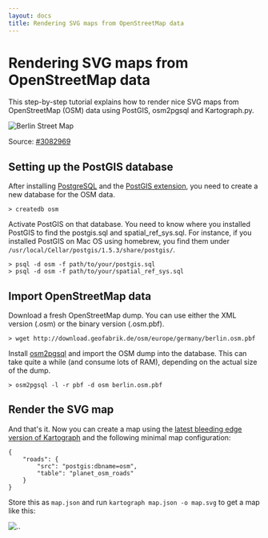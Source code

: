 ```yaml
---
layout: docs
title: Rendering SVG maps from OpenStreetMap data
---
```


# Rendering SVG maps from OpenStreetMap data

This step-by-step tutorial explains how to render nice SVG maps from OpenStreetMap (OSM) data using PostGIS, osm2pgsql and Kartograph.py.


![Berlin Street Map](berlin-osm.png)

Source: [#3082969](/maps/#3082969)

## Setting up the PostGIS database

After installing [PostgreSQL](http://www.postgresql.org/) and the [PostGIS extension](http://postgis.refractions.net/), you need to create a new database for the OSM data.

    > createdb osm


Activate PostGIS on that database. You need to know where you installed PostGIS to find the postgis.sql and  spatial_ref_sys.sql. For instance, if you installed PostGIS on Mac OS using homebrew, you find them under ``/usr/local/Cellar/postgis/1.5.3/share/postgis/``.


    > psql -d osm -f path/to/your/postgis.sql
    > psql -d osm -f path/to/your/spatial_ref_sys.sql


## Import OpenStreetMap data

Download a fresh OpenStreetMap dump. You can use either the XML version (.osm) or the binary version (.osm.pbf).

    > wget http://download.geofabrik.de/osm/europe/germany/berlin.osm.pbf


Install [osm2pgsql](http://wiki.openstreetmap.org/wiki/Osm2pgsql) and import the OSM dump into the database. 
This can take quite a while (and consume lots of RAM), depending on the actual size of the dump.


    > osm2pgsql -l -r pbf -d osm berlin.osm.pbf


## Render the SVG map

And that's it. Now you can create a map using the [latest bleeding edge version of Kartograph](https://github.com/kartograph/kartograph.py/tree/kartograph-2) and the following minimal map configuration:

    {
        "roads": {
            "src": "postgis:dbname=osm",
            "table": "planet_osm_roads"
        }
    }

Store this as ``map.json`` and run ``kartograph map.json -o map.svg`` to get a map like this:

![..](http://i.imgur.com/u5ZBR.png)
